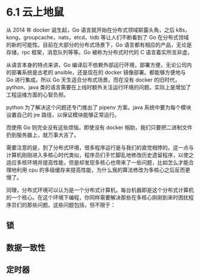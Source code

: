 # 6.1 云上地鼠

从 2014 年 docker 诞生起，Go 语言就开始在分布式领域崭露头角，之后 k8s，kong，groupcache，nats，etcd，tidb 等让人们不断看到了 Go 在分布式领域的新的可能性。目前在大部分的分布式场景下，Go 语言都有相应的产品，无论是存储，rpc 框架，消息队列等等。Go 被称为分布式时代的 C 语言着实所言非虚。

从语言本身的特点来讲，Go 编译后不依赖外部运行环境，部署方便，无论公司内的部署系统是古老的 ansible，还是现在的 docker 镜像部署。都能够方便地与 Go 进行集成。所以 Go 天生适合分布式场景。而在没有 docker 的旧时代，python、java 类的语言需要在上线时额外关注运行环境的问题。实际上是增加了工程运维方面的心智负担。

python 为了解决这个问题还专门推出了 pipenv 方案。java 系统中要为每个模块设置自己的 jre 路径，以保证模块能够正常运行。

而使用 Go 则完全没有这些烦恼，即使没有 docker 相助，我们只要把二进制文件扔到服务器上，就万事大吉了。

需要注意的是，到了分布式环境，很多程序运行是与我们的直觉相悖的。这一点与计算机刚刚进入多核心时代类似，程序员们手忙脚乱地修改历史遗留程序，以使之适应多核环境并提高性能，但是却发现多核心也带来了一些问题，比如怎么才能合理地利用 cpu 的多级缓存来提高性能，为什么我的算法修改为多核心之后反而更慢了。

同理，分布式环境可以认为是一个分布式计算机。每台机器即是这个分布式计算机的一个核心。在这个环境下编程，你同样需要解决那些在多核心刚刚到来时困扰程序员们的那些问题。这些问题包括，但不限于：

## 锁

## 数据一致性

## 定时器
